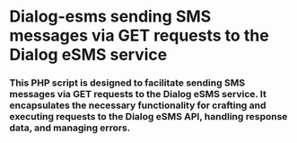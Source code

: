 # Dialog-esms sending SMS messages via GET requests to the Dialog eSMS service
### This PHP script is designed to facilitate sending SMS messages via GET requests to the Dialog eSMS service. It encapsulates the necessary functionality for crafting and executing requests to the Dialog eSMS API, handling response data, and managing errors.
